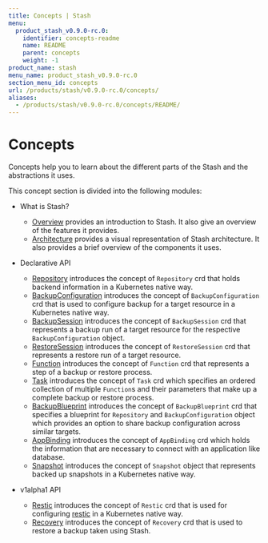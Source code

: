 ```yaml
---
title: Concepts | Stash
menu:
  product_stash_v0.9.0-rc.0:
    identifier: concepts-readme
    name: README
    parent: concepts
    weight: -1
product_name: stash
menu_name: product_stash_v0.9.0-rc.0
section_menu_id: concepts
url: /products/stash/v0.9.0-rc.0/concepts/
aliases:
  - /products/stash/v0.9.0-rc.0/concepts/README/
---
```


# Concepts

Concepts help you to learn about the different parts of the Stash and the abstractions it uses.

This concept section is divided into the following modules:

- What is Stash?
  - [Overview](/docs/concepts/what-is-stash/overview.md) provides an introduction to Stash. It also give an overview of the features it provides.
  - [Architecture](/docs/concepts/what-is-stash/architecture.md) provides a visual representation of Stash architecture. It also provides a brief overview of the components it uses.

- Declarative API
  - [Repository](/docs/concepts/crds/repository.md) introduces the concept of `Repository` crd that holds backend information in a Kubernetes native way.
  - [BackupConfiguration](/docs/concepts/crds/backupconfiguration.md) introduces the concept of `BackupConfiguration` crd that is used to configure backup for a target resource in a Kubernetes native way.
  - [BackupSession](/docs/concepts/crds/backupsession.md) introduces the concept of `BackupSession` crd that represents a backup run of a target resource for the respective `BackupConfiguration` object.
  - [RestoreSession](/docs/concepts/crds/restoresession.md) introduces the concept of `RestoreSession` crd that represents a restore run of a target resource.
  - [Function](/docs/concepts/crds/function.md) introduces the concept of `Function` crd that represents a step of a backup or restore process.
  - [Task](/docs/concepts/crds/task.md) introduces the concept of `Task` crd which specifies an ordered collection of multiple `Function`s and their parameters that make up a complete backup or restore process.
  - [BackupBlueprint](/docs/concepts/crds/backupblueprint.md) introduces the concept of `BackupBlueprint` crd that specifies a blueprint for `Repository` and `BackupConfiguration` object which provides an option to share backup configuration across similar targets.
  - [AppBinding](/docs/concepts/appbinding.md) introduces the concept of `AppBinding` crd which holds the information that are necessary to connect with an application like database.
  - [Snapshot](/docs/concepts/crds/snapshot.md) introduces the concept of `Snapshot` object that represents backed up snapshots in a Kubernetes native way.

- v1alpha1 API
  - [Restic](/docs/concepts/crds/v1alpha1/restic.md) introduces the concept of `Restic` crd that is used for configuring [restic](https://restic.net) in a Kubernetes native way.
  - [Recovery](/docs/concepts/crds/v1alpha1/recovery.md) introduces the concept of `Recovery` crd that is used to restore a backup taken using Stash.
